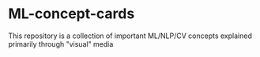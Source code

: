 # ML-concept-cards
This repository is a collection of important ML/NLP/CV concepts explained primarily through "visual" media
